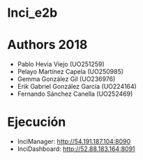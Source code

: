 # Inci_e2b

# Authors 2018

* Pablo Hevia Viejo (UO251259)
* Pelayo Martínez Capela (UO250985)
* Gemma González Gil (UO236976)
* Erik Gabriel González García (UO224164)
* Fernando Sánchez Canella (UO252469)

# Ejecución
* InciManager: http://54.191.187.104:8090
* InciDashboard: http://52.88.183.164:8091
